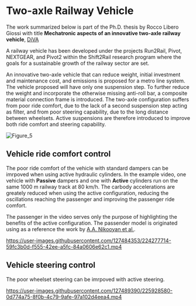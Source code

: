 # Two-axle Railway Vehicle

The work summarized below is part of the Ph.D. thesis by Rocco Libero Giossi with title **Mechatronic aspects of an innovative two-axle railway vehicle**, [DiVA](http://kth.diva-portal.org/smash/person.jsf?pid=authority-person%3A76366&dswid=-2600)

A railway vehicle has been developed under the projects Run2Rail, Pivot, NEXTGEAR, and Pivot2 within the Shift2Rail research program where the goals for a sustainable growth of the railway sector are set.

An innovative two-axle vehicle that can reduce weight, initial investment and maintenance cost, and emissions is proposed for a metro line system. The vehicle proposed will have only one suspension step. To further reduce the weight and incorporate the otherwise missing anti-roll bar, a composite material connection frame is introduced. The two-axle configuration suffers from poor ride comfort, due to the lack of a second suspension step acting as filter, and from poor steering capability, due to the long distance between wheelsets. Active suspensions are therefore introduced to improve both ride comfort and steering capability.

![Figure_5](https://user-images.githubusercontent.com/127489390/224280696-bffff5d7-d4c2-4138-8d3d-ea6bd758027a.png)

## Vehicle ride comfort control

The poor ride comfort of the vehicle with standard dampers can be imrpoved when using active hydraulic cylinders. In the example video, one vehicle with **Passive** dampers and one with **Active** cylinders run on the same 1000 m railway track at 80 km/h. The carbody accelerations are greately reduced when using the active configuration, reducing the oscillations reaching the passenger and improving the passenger ride comfort.

The passenger in the video serves only the purpose of highlighting the benefits of the active configuration. The passender model is originated using as a reference the work by [A.A. Nikooyan et al.](https://journals.sagepub.com/doi/10.1177/0954411911424210#bibr44-0954411911424210).

https://user-images.githubusercontent.com/127484353/224277714-59fc3b0d-f555-42ee-a5fc-84a0606e62c1.mp4

## Vehicle steering control

The poor wheelset steering can be imrpoved with active steering. 

https://user-images.githubusercontent.com/127489390/225928580-0d774a75-8f0b-4c79-9afe-97a102d4eea4.mp4

